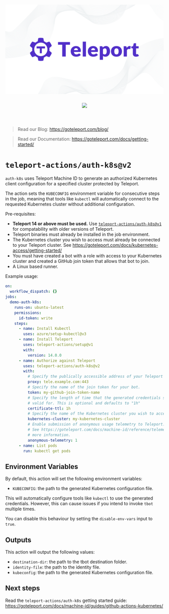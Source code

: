<div align="center">
   <img src="https://github.com/gravitational/teleport-actions/raw/main/assets/img/readme-header.png" width=750/>
   <div align="center" style="padding: 25px">
      <a href="https://www.apache.org/licenses/LICENSE-2.0">
      <img src="https://img.shields.io/badge/Apache-2.0-red.svg" />
      </a>
   </div>
</div>
</br>

> Read our Blog: <https://goteleport.com/blog/>

> Read our Documentation: <https://goteleport.com/docs/getting-started/>

# `teleport-actions/auth-k8s@v2`

`auth-k8s` uses Teleport Machine ID to generate an authorized Kubernetes client
configuration for a specified cluster protected by Teleport.

The action sets the `KUBECONFIG` environment variable for consecutive steps in
the job, meaning that tools like `kubectl` will automatically connect to the
requested Kubernetes cluster without additional configuration.

Pre-requisites:

- **Teleport 14 or above must be used.** Use
  [`teleport-actions/auth-k8s@v1`](https://github.com/teleport-actions/auth-k8s/tree/v1)
  for compatability with older versions of Teleport.
- Teleport binaries must already be installed in the job environment.
- The Kubernetes cluster you wish to access must already be connected to your
  Teleport cluster. See
  <https://goteleport.com/docs/kubernetes-access/getting-started/>
- You must have created a bot with a role with access to your Kubernetes cluster
  and created a GitHub join token that allows that bot to join.
- A Linux based runner.

Example usage:

```yaml
on:
  workflow_dispatch: {}
jobs:
  demo-auth-k8s:
    runs-on: ubuntu-latest
    permissions:
      id-token: write
    steps:
      - name: Install Kubectl
        uses: azure/setup-kubectl@v3
      - name: Install Teleport
        uses: teleport-actions/setup@v1
        with:
          version: 14.0.0
      - name: Authorize against Teleport
        uses: teleport-actions/auth-k8s@v2
        with:
          # Specify the publically accessible address of your Teleport proxy.
          proxy: tele.example.com:443
          # Specify the name of the join token for your bot.
          token: my-github-join-token-name
          # Specify the length of time that the generated credentials should be
          # valid for. This is optional and defaults to "1h"
          certificate-ttl: 1h
          # Specify the name of the Kubernetes cluster you wish to access.
          kubernetes-cluster: my-kubernetes-cluster
          # Enable submission of anonymous usage telemetry to Teleport.
          # See https://goteleport.com/docs/machine-id/reference/telemetry/ for
          # more information.
          anonymous-telemetry: 1
      - name: List pods
        run: kubectl get pods
```

## Environment Variables

By default, this action will set the following environment variables:

- `KUBECONFIG`: the path to the generated Kubernetes configuration file.

This will automatically configure tools like `kubectl` to use the generated
credentials. However, this can cause issues if you intend to invoke `tbot`
multiple times.

You can disable this behaviour by setting the `disable-env-vars` input to
`true`.

## Outputs

This action will output the following values:

- `destination-dir`: the path to the tbot destination folder.
- `identity-file`: the path to the identity file.
- `kubeconfig`: the path to the generated Kubernetes configuration file.

## Next steps

Read the `teleport-actions/auth-k8s` getting started guide:
<https://goteleport.com/docs/machine-id/guides/github-actions-kubernetes/>
